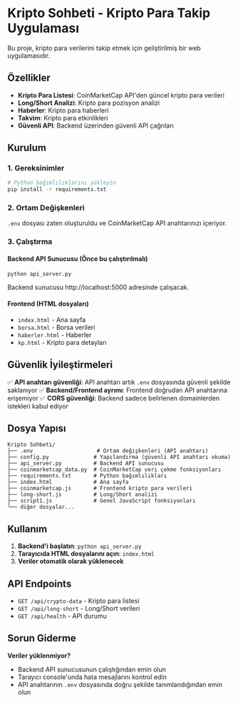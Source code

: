 # Kripto Sohbeti - Kripto Para Takip Uygulaması

Bu proje, kripto para verilerini takip etmek için geliştirilmiş bir web uygulamasıdır.

## Özellikler

- **Kripto Para Listesi**: CoinMarketCap API'den güncel kripto para verileri
- **Long/Short Analizi**: Kripto para pozisyon analizi
- **Haberler**: Kripto para haberleri
- **Takvim**: Kripto para etkinlikleri
- **Güvenli API**: Backend üzerinden güvenli API çağrıları

## Kurulum

### 1. Gereksinimler

```bash
# Python bağımlılıklarını yükleyin
pip install -r requirements.txt
```

### 2. Ortam Değişkenleri

`.env` dosyası zaten oluşturuldu ve CoinMarketCap API anahtarınızı içeriyor.

### 3. Çalıştırma

#### Backend API Sunucusu (Önce bu çalıştırılmalı)
```bash
python api_server.py
```

Backend sunucusu http://localhost:5000 adresinde çalışacak.

#### Frontend (HTML dosyaları)
- `index.html` - Ana sayfa
- `borsa.html` - Borsa verileri
- `haberler.html` - Haberler
- `kp.html` - Kripto para detayları

## Güvenlik İyileştirmeleri

✅ **API anahtarı güvenliği**: API anahtarı artık `.env` dosyasında güvenli şekilde saklanıyor
✅ **Backend/Frontend ayrımı**: Frontend doğrudan API anahtarına erişemiyor
✅ **CORS güvenliği**: Backend sadece belirlenen domainlerden istekleri kabul ediyor

## Dosya Yapısı

```
Kripto Sohbeti/
├── .env                    # Ortam değişkenleri (API anahtarı)
├── config.py              # Yapılandırma (güvenli API anahtarı okuma)
├── api_server.py          # Backend API sunucusu
├── coinmarketcap_data.py  # CoinMarketCap veri çekme fonksiyonları
├── requirements.txt       # Python bağımlılıkları
├── index.html             # Ana sayfa
├── coinmarketcap.js       # Frontend kripto para verileri
├── long-short.js          # Long/Short analizi
├── script1.js             # Genel JavaScript fonksiyonları
└── diğer dosyalar...
```

## Kullanım

1. **Backend'i başlatın**: `python api_server.py`
2. **Tarayıcıda HTML dosyalarını açın**: `index.html`
3. **Veriler otomatik olarak yüklenecek**

## API Endpoints

- `GET /api/crypto-data` - Kripto para listesi
- `GET /api/long-short` - Long/Short verileri  
- `GET /api/health` - API durumu

## Sorun Giderme

**Veriler yüklenmiyor?**
- Backend API sunucusunun çalıştığından emin olun
- Tarayıcı console'unda hata mesajlarını kontrol edin
- API anahtarının `.env` dosyasında doğru şekilde tanımlandığından emin olun 